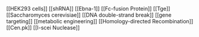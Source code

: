 [[HEK293 cells]]
[[shRNA]]
[[Ebna-1]]
[[Fc-fusion Protein]]
[[Tge]]
[[Saccharomyces cerevisiae]]
[[DNA double-strand break]]
[[gene targeting]]
[[metabolic engineering]]
[[Homology-directed Recombination]]
[[Cen.pk]]
[[I-scei Nuclease]]
